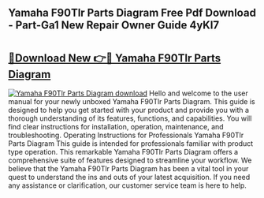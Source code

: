 ## Yamaha F90Tlr Parts Diagram Free Pdf Download - Part-Ga1 New Repair Owner Guide 4yKI7

# <h2><a href="http://dfmrco.blite.top/?on=Yamaha+F90Tlr+Parts+Diagram">🔗Download New 👉🔴 Yamaha F90Tlr Parts Diagram</a></h2>

[![Yamaha F90Tlr Parts Diagram download](https://i.imgur.com/lujVjoI.png)](http://dfmrco.blite.top/?on=Yamaha+F90Tlr+Parts+Diagram)
Hello and welcome to the user manual for your newly unboxed Yamaha F90Tlr Parts Diagram. This guide is designed to help you get started with your product and provide you with a thorough understanding of its features, functions, and capabilities. You will find clear instructions for installation, operation, maintenance, and troubleshooting. Operating Instructions for Professionals Yamaha F90Tlr Parts Diagram This guide is intended for professionals familiar with product type operation. This remarkable Yamaha F90Tlr Parts Diagram offers a comprehensive suite of features designed to streamline your workflow. We believe that the Yamaha F90Tlr Parts Diagram has been a vital tool in your quest to understand the ins and outs of your latest acquisition. If you need any assistance or clarification, our customer service team is here to help.
